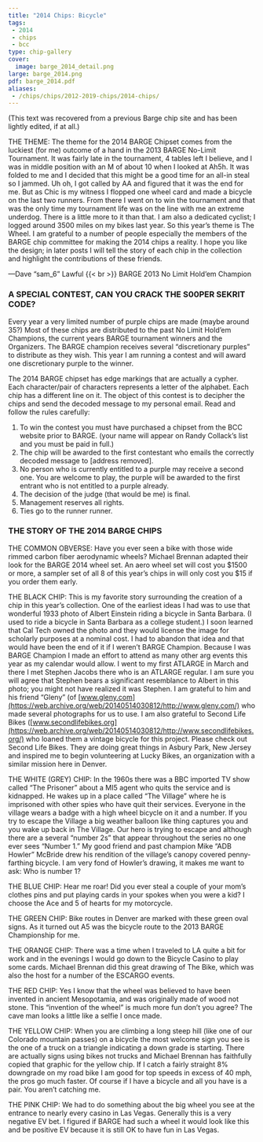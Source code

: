 ```yaml
---
title: "2014 Chips: Bicycle"
tags:
 - 2014
 - chips
 - bcc
type: chip-gallery
cover:
  image: barge_2014_detail.png
large: barge_2014.png
pdf: barge_2014.pdf
aliases:
 - /chips/chips/2012-2019-chips/2014-chips/
---
```


(This text was recovered from a previous Barge chip site and has been lightly edited, if at all.)

THE THEME: The theme for the 2014 BARGE Chipset comes from the luckiest (for
me) outcome of a hand in the 2013 BARGE No-Limit Tournament. It was fairly late
in the tournament, 4 tables left I believe, and I was in middle position with
an M of about 10 when I looked at Ah5h. It was folded to me and I decided that
this might be a good time for an all-in steal so I jammed. Uh oh, I got called
by AA and figured that it was the end for me. But as Chic is my witness I
flopped one wheel card and made a bicycle on the last two runners. From there I
went on to win the tournament and that was the only time my tournament life was
on the line with me an extreme underdog. There is a little more to it than
that. I am also a dedicated cyclist; I logged around 3500 miles on my bikes
last year. So this year&#8217;s theme is The Wheel. I am grateful to a number
of people especially the members of the BARGE chip committee for making the
2014 chips a reality. I hope you like the design; in later posts I will tell
the story of each chip in the collection and highlight the contributions of
these friends.

&mdash;Dave &#8220;sam_6&#8221; Lawful {{< br >}}
BARGE 2013 No Limit Hold&#8217;em Champion

### A SPECIAL CONTEST, CAN YOU CRACK THE S00PER SEKRIT CODE?

Every year a very limited number of purple chips are made (maybe around 35?)
Most of these chips are distributed to the past No Limit Hold&#8217;em
Champions, the current years BARGE tournament winners and the Organizers. The
BARGE champion receives several &#8220;discretionary purples&#8221; to
distribute as they wish. This year I am running a contest and will award one
discretionary purple to the winner.

The 2014 BARGE chipset has edge markings that are actually a cypher. Each
character/pair of characters represents a letter of the alphabet. Each chip has
a different line on it. The object of this contest is to decipher the chips and
send the decoded message to my personal email. Read and follow the rules
carefully:

1. To win the contest you must have purchased a chipset from the BCC website
   prior to BARGE. (your name will appear on Randy Collack&#8217;s list and you
   must be paid in full.)
2. The chip will be awarded to the first contestant who emails the correctly
   decoded message to [address removed].
3. No person who is currently entitled to a purple may receive a second
   one. You are welcome to play, the purple will be awarded to the first
   entrant who is not entitled to a purple already.
4. The decision of the judge (that would be me) is final.
5. Management reserves all rights.
6. Ties go to the runner runner.


### THE STORY OF THE 2014 BARGE CHIPS

THE COMMON OBVERSE: Have you ever seen a bike with those wide rimmed carbon
fiber aerodynamic wheels? Michael Brennan adapted their look for the BARGE 2014
wheel set. An aero wheel set will cost you $1500 or more, a sampler set of all
8 of this year&#8217;s chips in will only cost you $15 if you order them early.

THE BLACK CHIP: This is my favorite story surrounding the creation of a chip in
this year&#8217;s collection. One of the earliest ideas I had was to use that
wonderful 1933 photo of Albert Einstein riding a bicycle in Santa Barbara. (I
used to ride a bicycle in Santa Barbara as a college student.) I soon learned
that Cal Tech owned the photo and they would license the image for scholarly
purposes at a nominal cost. I had to abandon that idea and that would have been
the end of it if I weren’t BARGE Champion. Because I was BARGE Champion I made
an effort to attend as many other arg events this year as my calendar would
allow. I went to my first ATLARGE in March and there I met Stephen Jacobs there
who is an ATLARGE regular. I am sure you will agree that Stephen bears a
significant resemblance to Albert in this photo; you might not have realized it
was Stephen. I am grateful to him and his friend &#8220;Gleny&#8221; (of
[www.gleny.com](https://web.archive.org/web/20140514030812/http://www.gleny.com/)
who made several photographs for us to use. I am also grateful to Second Life
Bikes
([www.secondlifebikes.org](https://web.archive.org/web/20140514030812/http://www.secondlifebikes.org/)
who loaned them a vintage bicycle for this project. Please check out Second
Life Bikes. They are doing great things in Asbury Park, New Jersey and inspired
me to begin volunteering at Lucky Bikes, an organization with a similar mission
here in Denver.

THE WHITE (GREY) CHIP: In the 1960s there was a BBC imported TV show called
&#8220;The Prisoner&#8221; about a MI5 agent who quits the service and is
kidnapped. He wakes up in a place called &#8220;The Village&#8221; where he is
imprisoned with other spies who have quit their services. Everyone in the
village wears a badge with a high wheel bicycle on it and a number. If you try
to escape the Village a big weather balloon like thing captures you and you
wake up back in The Village. Our hero is trying to escape and although there
are a several &#8220;number 2s&#8221; that appear throughout the series no one
ever sees &#8220;Number 1.&#8221; My good friend and past champion Mike
&#8220;ADB Howler&#8221; McBride drew his rendition of the village&#8217;s
canopy covered penny-farthing bicycle. I am very fond of Howler&#8217;s
drawing, it makes me want to ask: Who is number 1?

THE BLUE CHIP: Hear me roar! Did you ever steal a couple of your mom&#8217;s clothes pins and put playing cards in your spokes when you were a kid? I choose the Ace and 5 of hearts for my motorcycle.

THE GREEN CHIP: Bike routes in Denver are marked with these green oval signs. As it turned out A5 was the bicycle route to the 2013 BARGE Championship for me.

THE ORANGE CHIP: There was a time when I traveled to LA quite a bit for work and in the evenings I would go down to the Bicycle Casino to play some cards. Michael Brennan did this great drawing of The Bike, which was also the host for a number of the ESCARGO events.

THE RED CHIP: Yes I know that the wheel was believed to have been invented in ancient Mesopotamia, and was originally made of wood not stone. This &#8220;invention of the wheel&#8221; is much more fun don&#8217;t you agree? The cave man looks a little like a selfie I once made.

THE YELLOW CHIP: When you are climbing a long steep hill (like one of our Colorado mountain passes) on a bicycle the most welcome sign you see is the one of a truck on a triangle indicating a down grade is starting. There are actually signs using bikes not trucks and Michael Brennan has faithfully copied that graphic for the yellow chip. If I catch a fairly straight 8% downgrade on my road bike I am good for top speeds in excess of 40 mph, the pros go much faster. Of course if I have a bicycle and all you have is a pair. You aren&#8217;t catching me.

THE PINK CHIP: We had to do something about the big wheel you see at the entrance to nearly every casino in Las Vegas. Generally this is a very negative EV bet. I figured if BARGE had such a wheel it would look like this and be positive EV because it is still OK to have fun in Las Vegas.
